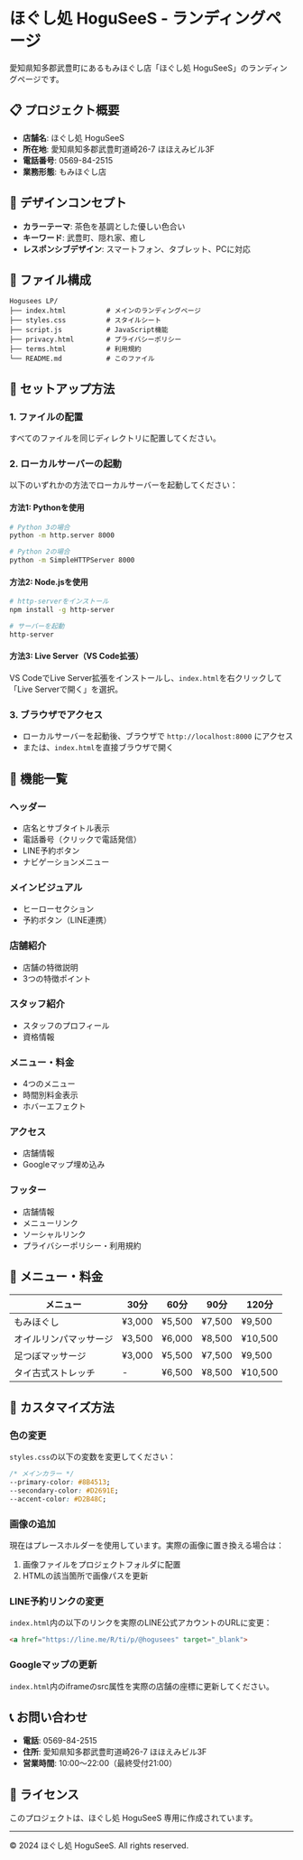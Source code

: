 # ほぐし処 HoguSeeS - ランディングページ

愛知県知多郡武豊町にあるもみほぐし店「ほぐし処 HoguSeeS」のランディングページです。

## 📋 プロジェクト概要

- **店舗名**: ほぐし処 HoguSeeS
- **所在地**: 愛知県知多郡武豊町道崎26-7 ほほえみビル3F
- **電話番号**: 0569-84-2515
- **業務形態**: もみほぐし店

## 🎨 デザインコンセプト

- **カラーテーマ**: 茶色を基調とした優しい色合い
- **キーワード**: 武豊町、隠れ家、癒し
- **レスポンシブデザイン**: スマートフォン、タブレット、PCに対応

## 📁 ファイル構成

```
Hogusees LP/
├── index.html          # メインのランディングページ
├── styles.css          # スタイルシート
├── script.js           # JavaScript機能
├── privacy.html        # プライバシーポリシー
├── terms.html          # 利用規約
└── README.md           # このファイル
```

## 🚀 セットアップ方法

### 1. ファイルの配置
すべてのファイルを同じディレクトリに配置してください。

### 2. ローカルサーバーの起動
以下のいずれかの方法でローカルサーバーを起動してください：

#### 方法1: Pythonを使用
```bash
# Python 3の場合
python -m http.server 8000

# Python 2の場合
python -m SimpleHTTPServer 8000
```

#### 方法2: Node.jsを使用
```bash
# http-serverをインストール
npm install -g http-server

# サーバーを起動
http-server
```

#### 方法3: Live Server（VS Code拡張）
VS CodeでLive Server拡張をインストールし、`index.html`を右クリックして「Live Serverで開く」を選択。

### 3. ブラウザでアクセス
- ローカルサーバーを起動後、ブラウザで `http://localhost:8000` にアクセス
- または、`index.html`を直接ブラウザで開く

## 📱 機能一覧

### ヘッダー
- 店名とサブタイトル表示
- 電話番号（クリックで電話発信）
- LINE予約ボタン
- ナビゲーションメニュー

### メインビジュアル
- ヒーローセクション
- 予約ボタン（LINE連携）

### 店舗紹介
- 店舗の特徴説明
- 3つの特徴ポイント

### スタッフ紹介
- スタッフのプロフィール
- 資格情報

### メニュー・料金
- 4つのメニュー
- 時間別料金表示
- ホバーエフェクト

### アクセス
- 店舗情報
- Googleマップ埋め込み

### フッター
- 店舗情報
- メニューリンク
- ソーシャルリンク
- プライバシーポリシー・利用規約

## 🎯 メニュー・料金

| メニュー | 30分 | 60分 | 90分 | 120分 |
|---------|------|------|------|-------|
| もみほぐし | ¥3,000 | ¥5,500 | ¥7,500 | ¥9,500 |
| オイルリンパマッサージ | ¥3,500 | ¥6,000 | ¥8,500 | ¥10,500 |
| 足つぼマッサージ | ¥3,000 | ¥5,500 | ¥7,500 | ¥9,500 |
| タイ古式ストレッチ | - | ¥6,500 | ¥8,500 | ¥10,500 |

## 🔧 カスタマイズ方法

### 色の変更
`styles.css`の以下の変数を変更してください：

```css
/* メインカラー */
--primary-color: #8B4513;
--secondary-color: #D2691E;
--accent-color: #D2B48C;
```

### 画像の追加
現在はプレースホルダーを使用しています。実際の画像に置き換える場合は：

1. 画像ファイルをプロジェクトフォルダに配置
2. HTMLの該当箇所で画像パスを更新

### LINE予約リンクの変更
`index.html`内の以下のリンクを実際のLINE公式アカウントのURLに変更：

```html
<a href="https://line.me/R/ti/p/@hogusees" target="_blank">
```

### Googleマップの更新
`index.html`内のiframeのsrc属性を実際の店舗の座標に更新してください。

## 📞 お問い合わせ

- **電話**: 0569-84-2515
- **住所**: 愛知県知多郡武豊町道崎26-7 ほほえみビル3F
- **営業時間**: 10:00〜22:00（最終受付21:00）

## 📄 ライセンス

このプロジェクトは、ほぐし処 HoguSeeS 専用に作成されています。

---

© 2024 ほぐし処 HoguSeeS. All rights reserved. 